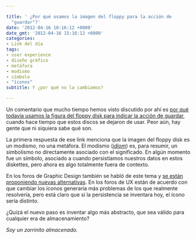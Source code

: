 ```yaml
---

title: ' ¿Por qué usamos la imagen del floppy para la acción de
  "guardar"?'
date: '2012-04-16 10:16:12 +0000'
date_gmt: '2012-04-16 15:16:12 +0000'
categories:
- Link del día
tags:
- user experience
- diseño gráfico
- metáfora
- modismo
- símbolo
- "íconos"
subtitle: Y ¿por qué no la cambiamos?

---
```


Un comentario que mucho tiempo hemos visto discutido por ahí es [por qué todavía usamos la figura del floppy disk para indicar la acción de guardar](http://ux.stackexchange.com/questions/3117/save-icon-is-the-floppy-disk-icon-dead), cuando hace tiempo que estos discos se dejaron de usar. Peor aún, hay gente que ni siquiera sabe qué son.

La primera respuesta de ese link menciona que la imagen del floppy disk es un modismo, no una metáfora. El modismo (_[idiom](http://knowgramming.com/idiom_and_metaphor_difference.htm)_) es, para resumir, un simbolismo no directamente asociado con el significado. En algún momento fue un símbolo, asociado a cuando persistíamos nuestros datos en estos diskettes, pero ahora es algo totalmente fuera de contexto.

En los foros de Graphic Design también se habló de este tema y [se están proponiendo nuevas alternativas](http://graphicdesign.stackexchange.com/questions/323/new-generation-of-save-icon-that-is-not-a-disk/). En los foros de UX están de acuerdo con que cambiar los íconos generaría más problemas de los que realmente resolvería, pero está claro que si la persistencia se inventara hoy, el ícono sería distinto.

 ¿Quizá el nuevo paso es inventar algo más abstracto, que sea válido para cualquier era de almacenamiento?

_Soy un zorrinito almacenado._
